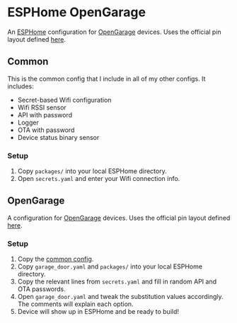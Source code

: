 # ESPHome OpenGarage

An [ESPHome](https://esphome.io) configuration for [OpenGarage](https://opengarage.io) devices. Uses the official pin layout defined [here](https://github.com/OpenGarage/OpenGarage-Hardware/blob/master/Schematic/1.1/PINs.txt).


## Common

This is the common config that I include in all of my other configs. It includes:

- Secret-based Wifi configuration
- Wifi RSSI sensor
- API with password
- Logger
- OTA with password
- Device status binary sensor

### Setup

1. Copy `packages/` into your local ESPHome directory.
1. Open `secrets.yaml` and enter your Wifi connection info.


## OpenGarage

A configuration for [OpenGarage](https://opengarage.io) devices. Uses the official pin layout defined [here](https://github.com/OpenGarage/OpenGarage-Hardware/blob/master/Schematic/1.1/PINs.txt).

### Setup

1. Copy the [common config](#common).
1. Copy `garage_door.yaml` and `packages/` into your local ESPHome directory.
1. Copy the relevant lines from `secrets.yaml` and fill in random API and OTA passwords.
1. Open `garage_door.yaml` and tweak the substitution values accordingly. The comments will explain each option.
1. Device will show up in ESPHome and be ready to build!
